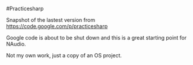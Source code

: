 #Practicesharp

Snapshot of the lastest version from https://code.google.com/p/practicesharp

Google code is about to be shut down and this is a great starting point for NAudio.

Not my own work, just a copy of an OS project.
